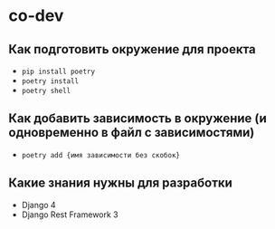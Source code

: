 # co-dev

## Как подготовить окружение для проекта

* `pip install poetry`
* `poetry install`
* `poetry shell`

## Как добавить зависимость в окружение (и одновременно в файл с зависимостями)

* `poetry add {имя зависимости без скобок}`

## Какие знания нужны для разработки

* Django 4
* Django Rest Framework 3
